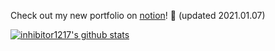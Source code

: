 Check out my new portfolio on [notion](https://www.notion.so/Dongwook-Hwang-0b437e6486e342b3ad4c46d05828697a)! :rocket: (updated 2021.01.07)

[![inhibitor1217's github stats](https://github-readme-stats.vercel.app/api?username=inhibitor1217)](https://github.com/anuraghazra/github-readme-stats)

<!--
**inhibitor1217/inhibitor1217** is a ✨ _special_ ✨ repository because its `README.md` (this file) appears on your GitHub profile.

Here are some ideas to get you started:

- 🔭 I’m currently working on ...
- 🌱 I’m currently learning ...
- 👯 I’m looking to collaborate on ...
- 🤔 I’m looking for help with ...
- 💬 Ask me about ...
- 📫 How to reach me: ...
- 😄 Pronouns: ...
- ⚡ Fun fact: ...
-->
